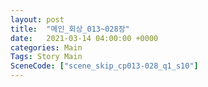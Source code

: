 ```yaml
---
layout: post
title:  "메인_회상_013~028장"
date:   2021-03-14 04:00:00 +0000
categories: Main
Tags: Story Main
SceneCode: ["scene_skip_cp013-028_q1_s10"]
---
```

